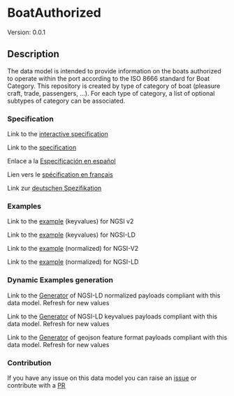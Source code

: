 # BoatAuthorized
Version: 0.0.1

## Description 

The data model is intended to provide information on the boats authorized to operate within the port according to the ISO 8666 standard for Boat Category. This repository is created by type of category of boat (pleasure craft, trade, passengers, ...). For each type of category, a list of optional subtypes of category can be associated.
### Specification

Link to the [interactive specification](https://swagger.lab.fiware.org/?url=https://raw.githubusercontent.com/smart-data-models/dataModel.Ports/master/BoatAuthorized/swagger.yaml)

Link to the [specification](https://github.com/smart-data-models/dataModel.Ports/blob/master/BoatAuthorized/doc/spec.md)

Enlace a la [Especificación en español](https://github.com/smart-data-models/dataModel.Ports/blob/master/BoatAuthorized/doc/spec_ES.md)

Lien vers le [spécification en français](https://github.com/smart-data-models/dataModel.Ports/blob/master/BoatAuthorized/doc/spec_FR.md)

Link zur [deutschen Spezifikation](https://github.com/smart-data-models/dataModel.Ports/blob/master/BoatAuthorized/doc/spec_DE.md)
### Examples

Link to the [example](https://github.com/smart-data-models/dataModel.Ports/blob/master/BoatAuthorized/examples/example.json) (keyvalues) for NGSI v2

Link to the [example](https://github.com/smart-data-models/dataModel.Ports/blob/master/BoatAuthorized/examples/example.jsonld) (keyvalues) for NGSI-LD

Link to the [example](https://github.com/smart-data-models/dataModel.Ports/blob/master/BoatAuthorized/examples/example-normalized.json) (normalized) for NGSI-V2

Link to the [example](https://github.com/smart-data-models/dataModel.Ports/blob/master/BoatAuthorized/examples/example-normalized.jsonld) (normalized) for NGSI-LD
### Dynamic Examples generation

Link to the [Generator](https://smartdatamodels.org/extra/ngsi-ld_generator.php?schemaUrl=https://raw.githubusercontent.com/smart-data-models/dataModel.Ports/master/BoatAuthorized/schema.json&email=info@smartdatamodels.org) of NGSI-LD normalized payloads compliant with this data model. Refresh for new values

Link to the [Generator](https://smartdatamodels.org/extra/ngsi-ld_generator_keyvalues.php?schemaUrl=https://raw.githubusercontent.com/smart-data-models/dataModel.Ports/master/BoatAuthorized/schema.json&email=info@smartdatamodels.org) of NGSI-LD keyvalues payloads compliant with this data model. Refresh for new values

Link to the [Generator](https://smartdatamodels.org/extra/geojson_features_generator_v1.0.php?schemaUrl=https://raw.githubusercontent.com/smart-data-models/dataModel.Ports/master/BoatAuthorized/schema.json&email=info@smartdatamodels.org) of geojson feature format payloads compliant with this data model. Refresh for new values
### Contribution

 If you have any issue on this data model you can raise an [issue](https://github.com/smart-data-models/dataModel.Ports/issues)  or contribute with a [PR](https://github.com/smart-data-models/dataModel.Ports/pulls)